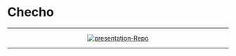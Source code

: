 # Checho

---

<p align="center">
  <a href="https://ibb.co/FVqpKkb"><img src="https://i.ibb.co/3zYK75y/presentation-Repo.png" alt="presentation-Repo" border="0"></a>
</p>

---

